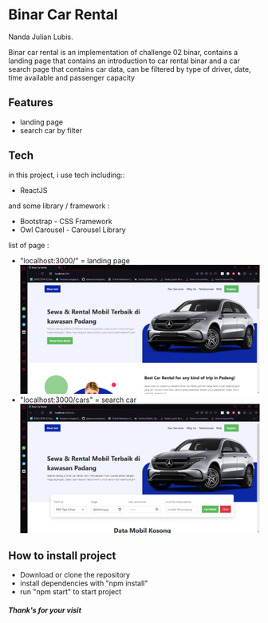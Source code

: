 # Binar Car Rental

Nanda Julian Lubis.


Binar car rental is an implementation of challenge 02 binar, contains a landing page that contains an introduction to car rental binar and a car search page that contains car data, can be filtered by type of driver, date, time available and passenger capacity

## Features

- landing page
- search car by filter

## Tech

in this project, i use tech including::
- ReactJS

and some library / framework :
- Bootstrap - CSS Framework
- Owl Carousel - Carousel Library

list of page :
- "localhost:3000/" = landing page
![landing Page](./landing-page.png)
- "localhost:3000/cars" = search car
![cari Mobil](./cari-mobil.png)

## How to install project
- Download or clone the repository
- install dependencies with "npm install"
- run "npm start" to start project


##### Thank's for your visit